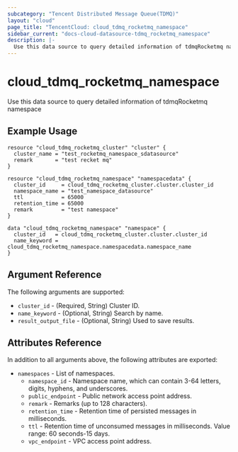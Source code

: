 ```yaml
---
subcategory: "Tencent Distributed Message Queue(TDMQ)"
layout: "cloud"
page_title: "TencentCloud: cloud_tdmq_rocketmq_namespace"
sidebar_current: "docs-cloud-datasource-tdmq_rocketmq_namespace"
description: |-
  Use this data source to query detailed information of tdmqRocketmq namespace
---
```


# cloud_tdmq_rocketmq_namespace

Use this data source to query detailed information of tdmqRocketmq namespace

## Example Usage

```hcl
resource "cloud_tdmq_rocketmq_cluster" "cluster" {
  cluster_name = "test_rocketmq_namespace_sdatasource"
  remark       = "test recket mq"
}

resource "cloud_tdmq_rocketmq_namespace" "namespacedata" {
  cluster_id     = cloud_tdmq_rocketmq_cluster.cluster.cluster_id
  namespace_name = "test_namespace_datasource"
  ttl            = 65000
  retention_time = 65000
  remark         = "test namespace"
}

data "cloud_tdmq_rocketmq_namespace" "namespace" {
  cluster_id   = cloud_tdmq_rocketmq_cluster.cluster.cluster_id
  name_keyword = cloud_tdmq_rocketmq_namespace.namespacedata.namespace_name
}
```

## Argument Reference

The following arguments are supported:

* `cluster_id` - (Required, String) Cluster ID.
* `name_keyword` - (Optional, String) Search by name.
* `result_output_file` - (Optional, String) Used to save results.

## Attributes Reference

In addition to all arguments above, the following attributes are exported:

* `namespaces` - List of namespaces.
  * `namespace_id` - Namespace name, which can contain 3-64 letters, digits, hyphens, and underscores.
  * `public_endpoint` - Public network access point address.
  * `remark` - Remarks (up to 128 characters).
  * `retention_time` - Retention time of persisted messages in milliseconds.
  * `ttl` - Retention time of unconsumed messages in milliseconds. Value range: 60 seconds-15 days.
  * `vpc_endpoint` - VPC access point address.


